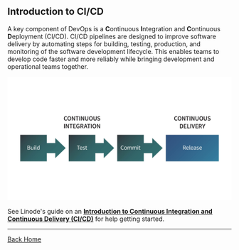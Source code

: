 ## Introduction to CI/CD
A key component of DevOps is a **C**ontinuous **I**ntegration and **C**ontinuous **D**eployment (CI/CD). CI/CD pipelines are designed to improve software delivery by automating steps for building, testing, production, and monitoring of the software development lifecycle. This enables teams to develop code faster and more reliably while bringing development and operational teams together.


![Image](./assets/images/1-1.jpg)


See Linode's guide on an **[Introduction to Continuous Integration and Continuous Delivery (CI/CD)](https://github.com/linode/docs/blob/9da1b7253c1b5b0a8fd6540005c22f2091d9909a/docs/guides/development/ci/introduction-ci-cd/index.md)** for help getting started.

---
[Back Home](./README.md)
